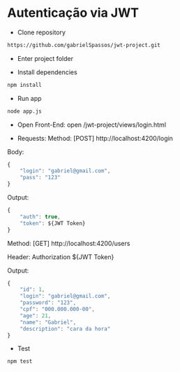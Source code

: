 # Autenticação via JWT 

* Clone repository
```bash
https://github.com/gabrielSpassos/jwt-project.git
```
* Enter project folder

* Install dependencies
```bash
npm install
``` 

* Run app
```bash
node app.js
```

* Open Front-End: 
open /jwt-project/views/login.html

* Requests:
Method: [POST] http://localhost:4200/login

Body: 
```javascript
{
	"login": "gabriel@gmail.com",
	"pass": "123"
}
```
Output:
```javascript
{
    "auth": true,
    "token": ${JWT Token}
}
```
Method: [GET] http://localhost:4200/users

Header: Authorization ${JWT Token}

Output: 
```javascript
{
    "id": 1,
    "login": "gabriel@gmail.com",
    "password": "123",
    "cpf": "000.000.000-00",
    "age": 21,
    "name": "Gabriel",
    "description": "cara da hora"
}
```

* Test 
```bash
npm test
```

